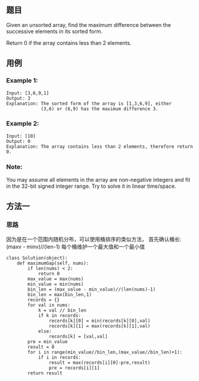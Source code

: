 ## 题目
Given an unsorted array, find the maximum difference between the successive elements in its sorted form.

Return 0 if the array contains less than 2 elements.

## 用例
### Example 1:
```
Input: [3,6,9,1]
Output: 3
Explanation: The sorted form of the array is [1,3,6,9], either
             (3,6) or (6,9) has the maximum difference 3.
```
### Example 2:
```
Input: [10]
Output: 0
Explanation: The array contains less than 2 elements, therefore return 0.
```
### Note:

You may assume all elements in the array are non-negative integers and fit in the 32-bit signed integer range.
Try to solve it in linear time/space.

## 方法一
### 思路
因为是在一个范围内随机分布，可以使用桶排序的类似方法，
首先确认桶长:(maxv - minv)//(len-1)
每个桶维护一个最大值和一个最小值
```
class Solution(object):
    def maximumGap(self, nums):
        if len(nums) < 2:
            return 0
        max_value = max(nums)
        min_value = min(nums)
        bin_len = (max_value - min_value)//(len(nums)-1)
        bin_len = max(bin_len,1)
        records = {}
        for val in nums:
            k = val // bin_len
            if k in records:
                records[k][0] = min(records[k][0],val)
                records[k][1] = max(records[k][1],val)
            else:
                records[k] = [val,val]
        pre = min_value
        result = 0
        for i in range(min_value//bin_len,(max_value//bin_len)+1):
            if i in records:
                result = max(records[i][0]-pre,result)
                pre = records[i][1]
        return result
```
